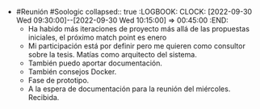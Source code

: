 - #Reunión #Soologic
  collapsed:: true
  :LOGBOOK:
  CLOCK: [2022-09-30 Wed 09:30:00]--[2022-09-30 Wed 10:15:00] =>  00:45:00
  :END:
  - Ha habido más iteraciones de proyecto más allá de las propuestas iniciales, el próximo match point es enero
  - Mi participación está por definir pero me quieren como consultor sobre la tesis. Matías como arquitecto del sistema.
  - También puedo aportar documentación.
  - También consejos Docker.
  - Fase de prototipo.
  - A la espera de documentación para la reunión del miércoles. Recibida.